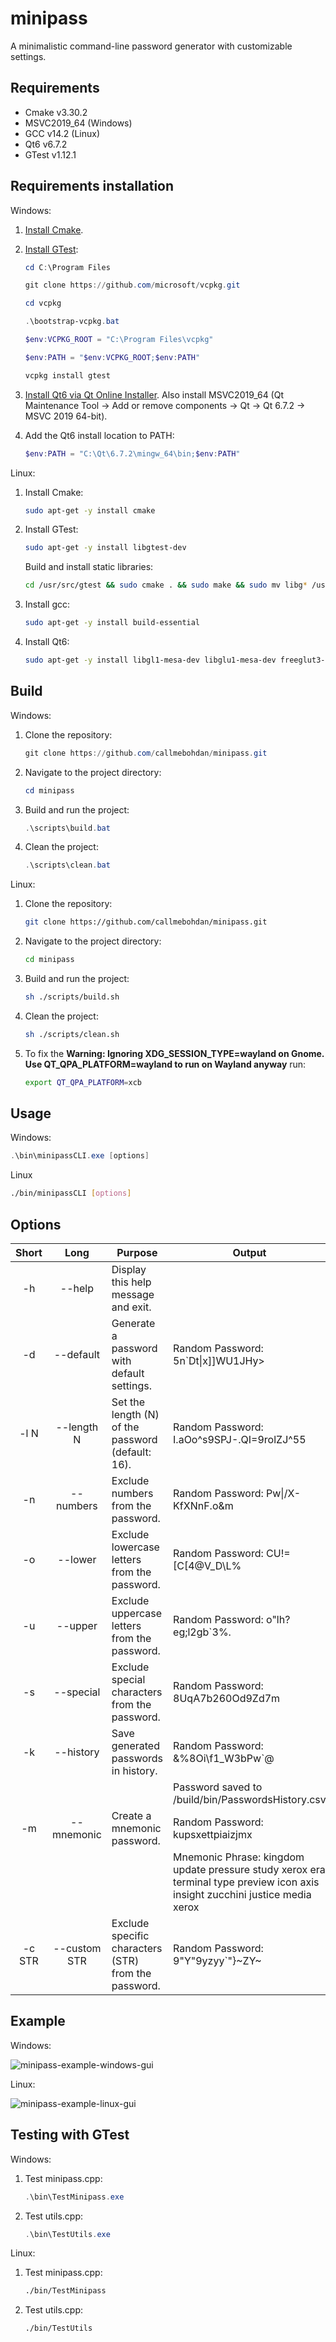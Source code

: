 # minipass

A minimalistic command-line password generator with customizable settings.

## Requirements

 - Cmake v3.30.2
 - MSVC2019_64 (Windows)
 - GCC v14.2 (Linux)
 - Qt6 v6.7.2
 - GTest v1.12.1

## Requirements installation

Windows:

1. [Install Cmake](https://cmake.org/download).

2. [Install GTest](https://github.com/google/googletest/blob/main/googletest/README.md):

    ```powershell
    cd C:\Program Files
    ```
    
    ```powershell
    git clone https://github.com/microsoft/vcpkg.git
    ```
    
    ```powershell
    cd vcpkg
    ```

    ```powershell
    .\bootstrap-vcpkg.bat
    ```
    
    ```powershell
    $env:VCPKG_ROOT = "C:\Program Files\vcpkg"
    ```

    ```powershell
    $env:PATH = "$env:VCPKG_ROOT;$env:PATH"
    ```

    ```powershell
    vcpkg install gtest
    ```

2. [Install Qt6 via Qt Online Installer](https://doc.qt.io/qt-6/qt-online-installation.html).
Also install MSVC2019_64 (Qt Maintenance Tool -> Add or remove components -> Qt -> Qt 6.7.2 -> MSVC 2019 64-bit).

3. Add the Qt6 install location to PATH:

    ```powershell
    $env:PATH = "C:\Qt\6.7.2\mingw_64\bin;$env:PATH"
    ```

Linux:

1. Install Cmake:

    ```bash
    sudo apt-get -y install cmake
    ```

2. Install GTest:

    ```bash
    sudo apt-get -y install libgtest-dev
    ```

   Build and install static libraries:
   
    ```bash
    cd /usr/src/gtest && sudo cmake . && sudo make && sudo mv libg* /usr/lib/ && cd -
    ```
   
3. Install gcc:

    ```bash
    sudo apt-get -y install build-essential
    ```

4. Install Qt6:

    ```bash
    sudo apt-get -y install libgl1-mesa-dev libglu1-mesa-dev freeglut3-dev mesa-common-dev qt6-base-dev qt6-base-dev-tools libxcb-cursor0
    ```

## Build

Windows:

1. Clone the repository:

    ```powershell
    git clone https://github.com/callmebohdan/minipass.git
    ```

2. Navigate to the project directory:

    ```powershell
    cd minipass
    ```

3. Build and run the project:

    ```powershell
    .\scripts\build.bat
    ```

4. Clean the project:

    ```powershell
    .\scripts\clean.bat
    ```

Linux:

1. Clone the repository:

    ```bash
    git clone https://github.com/callmebohdan/minipass.git
    ```

2. Navigate to the project directory:

    ```bash
    cd minipass
    ```

3. Build and run the project:

    ```bash
    sh ./scripts/build.sh
    ```

4. Clean the project:

    ```bash
    sh ./scripts/clean.sh
    ```

5. To fix the **Warning: Ignoring XDG_SESSION_TYPE=wayland on Gnome. Use QT_QPA_PLATFORM=wayland to run on Wayland anyway** run:

    ```bash
    export QT_QPA_PLATFORM=xcb
    ```

## Usage

Windows:

```powershell
.\bin\minipassCLI.exe [options]
```

Linux

```bash
./bin/minipassCLI [options]
```

## Options

| Short  | Long         | Purpose                                              | Output |
|:------:|:------------:|------------------------------------------------------|--------|
| -h     | --help       | Display this help message and exit.                  | 
| -d     | --default    | Generate a password with default settings.           | Random Password: 5n\`Dt\|x\]\]WU1JHy> |
| -l N   | --length N   | Set the length (N) of the password (default: 16).    | Random Password: I.aOo^s9SPJ-.QI=9rolZJ^55 |
| -n     | --numbers    | Exclude numbers from the password.                   | Random Password: Pw\|/X-KfXNnF.o&m |
| -o     | --lower      | Exclude lowercase letters from the password.         | Random Password: CU!=[C[4@V_D\L\% |
| -u     | --upper      | Exclude uppercase letters from the password.         | Random Password: o"lh?eg;l2gb`3%. |
| -s     | --special    | Exclude special characters from the password.        | Random Password: 8UqA7b260Od9Zd7m |
| -k     | --history    | Save generated passwords in history.                 | Random Password: &%8Oi\f1_W3bPw`@ |
|        |              |                                                      | Password saved to /build/bin/PasswordsHistory.csv |
| -m     | --mnemonic   | Create a mnemonic password.                          | Random Password: kupsxettpiaizjmx |
|        |              |                                                      | Mnemonic Phrase: kingdom update pressure study xerox era terminal type preview icon axis insight zucchini justice media xerox |
| -c STR | --custom STR | Exclude specific characters (STR) from the password. | Random Password: 9"Y"9yzyy`"}~ZY~ |

## Example

Windows:

![minipass-example-windows-gui](assets/examples/windows/minipass-example-windows-gui.png)

Linux:

![minipass-example-linux-gui](assets/examples/linux/minipass-example-linux-gui.png)

## Testing with GTest

Windows:

1. Test minipass.cpp:
    ```powershell
    .\bin\TestMinipass.exe
    ```

2. Test utils.cpp:
    ```powershell
    .\bin\TestUtils.exe
    ```

Linux:

1. Test minipass.cpp:
    ```bash
    ./bin/TestMinipass
    ```

2. Test utils.cpp:
    ```bash
    ./bin/TestUtils
    ```
